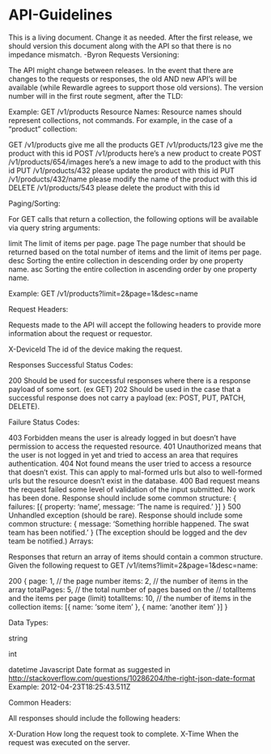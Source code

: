 # API-Guidelines

This is a living document. Change it as needed. After the first release, we should version this document along with the API so that there is no impedance mismatch. -Byron
Requests
Versioning:

The API might change between releases. In the event that there are changes to the requests or responses, the old AND new API’s will be available (while Rewardle agrees to support those old versions). The version number will in the first route segment, after the TLD:

Example: GET /v1/products
Resource Names:
Resource names should represent collections, not commands. For example, in the case of a “product” collection:

GET /v1/products
give me all the products
GET /v1/products/123
give me the product with this id
POST /v1/products
here’s a new product to create
POST /v1/products/654/images
here’s a new image to add to the product with this id
PUT /v1/products/432
please update the product with this id
PUT /v1/products/432/name
please modify the name of the product with this id
DELETE /v1/products/543
please delete the product with this id

Paging/Sorting:

For GET calls that return a collection, the following options will be available via query string arguments:

limit
The limit of items per page.
page
The page number that should be returned based on the total number of items and the limit of items per page.
desc
Sorting the entire collection in descending order by one property name.
asc
Sorting the entire collection in ascending order by one property name.

Example: GET /v1/products?limit=2&page=1&desc=name

Request Headers:

Requests made to the API will accept the following headers to provide more information about the request or requestor.

X-DeviceId
The id of the device making the request.









Responses
Successful Status Codes:

200
Should be used for successful responses where there is a response payload of some sort. (ex GET)
202
Should be used in the case that a successful response does not carry a payload (ex: POST, PUT, PATCH, DELETE).









Failure Status Codes:

403
Forbidden means the user is already logged in but doesn’t have permission to access the requested resource.
401
Unauthorized means that the user is not logged in yet and tried to access an area that requires authentication.
404
Not found means the user tried to access a resource that doesn’t exist. This can apply to mal-formed urls but also to well-formed urls but the resource doesn’t exist in the database.
400
Bad request means the request failed some level of validation of the input submitted. No work has been done. Response should include some common structure: 
{
failures: [{
property: ‘name’,
message: ‘The name is required.’
}]
}
500 
Unhandled exception (should be rare). Response should include some common structure: 
{
message: ‘Something horrible happened. The swat team has been notified.’
}
(The exception should be logged and the dev team be notified.)
Arrays:

Responses that return an array of items should contain a common structure. Given the following request to  GET /v1/items?limit=2&page=1&desc=name:

200
{
	page: 1, // the page number
	items: 2, // the number of items in the array
	totalPages: 5, // the total number of pages based on the 
// totalItems and the items per page (limit)
	totalItems: 10, // the number of items in the collection
	items: [{
	name: ‘some item’
}, {
	name: ‘another item’
}]
}

Data Types:

string


int


datetime
Javascript Date format as suggested in http://stackoverflow.com/questions/10286204/the-right-json-date-format Example: 2012-04-23T18:25:43.511Z





Common Headers:

All responses should include the following headers:

X-Duration
How long the request took to complete.
X-Time
When the request was executed on the server.









